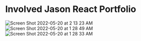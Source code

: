 # Involved Jason React Portfolio





![Screen Shot 2022-05-20 at 2 13 23 AM](https://user-images.githubusercontent.com/95160092/169473690-e67e0715-b5a4-4618-8e1b-eabd68119dd8.png)
![Screen Shot 2022-05-20 at 1 28 49 AM](https://user-images.githubusercontent.com/95160092/169473715-ec7b4eee-3ecc-4389-9850-03396ca2744b.png)
![Screen Shot 2022-05-20 at 1 28 33 AM](https://user-images.githubusercontent.com/95160092/169473723-c66ad944-35ab-42e3-83d4-6f65a048ec45.png)
